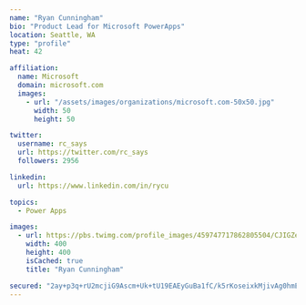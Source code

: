```yaml
---
name: "Ryan Cunningham"
bio: "Product Lead for Microsoft PowerApps"
location: Seattle, WA
type: "profile"
heat: 42

affiliation:
  name: Microsoft
  domain: microsoft.com
  images:
    - url: "/assets/images/organizations/microsoft.com-50x50.jpg"
      width: 50
      height: 50

twitter:
  username: rc_says
  url: https://twitter.com/rc_says
  followers: 2956

linkedin:
  url: https://www.linkedin.com/in/rycu

topics:
  - Power Apps

images:
  - url: https://pbs.twimg.com/profile_images/459747717862805504/CJIGZejd_400x400.png
    width: 400
    height: 400
    isCached: true
    title: "Ryan Cunningham"

secured: "2ay+p3q+rU2mcjiG9Ascm+Uk+tU19EAEyGuBa1fC/k5rKoseixkMjivAg0hmEfZhh75ndh+cwTGg3PkAia331KKyvo2uS0H3EjoUtQS6WV8hRD6mj8H0S1Wd9f8b2iwsSaTQVlyRmI9VibkzvunN/qDNFfN6ycYWvh2q1z09ctNKI3QRX/N1yjkGFkfjkqIpt8rR9H6dVqMIa9nYPSJcppa8g2Sy/bxEytNu2+P/Det6gVpcLqsVqtIt8nK4o5+xUB/KV+YcsojdZA4PcciUAnyL3NB2HQVYaXHtkZHYPPyQMaP3lZzNFMuTTm7PlWyEfMYBDCZWlNi6TSLEdpE3fTCXH7KT1kqbgLw8QxphvbB0pbgAK3Xw0pCi5JabQDFtkoX7lQpgTlt3PV2WhPvyAvKdjogKp1Me+AsEJBAEAQI=;1rKOrtAIFWuKBMGklRFHMQ=="
---
```


